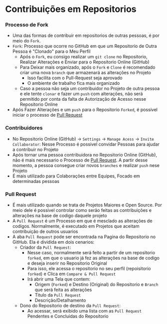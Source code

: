 # Contribuições em Repositorios

### Processo de Fork

- Uma das formas de contribuir em repositorios de outras pessoas, é por meio do ``Fork``.
- ``Fork``: Processo que ocorre no GitHub em que um Repositorio de Outra Pessoa é "Clonado" para o Meu Perfil
  - Após o ``Fork``, eu consigo realizar um ``git clone`` no Repositorio, Realizar Alterações e Enviar para o Repositorio Online (GitHub)
  - Para Deixar mais organizado, após o ``Fork`` e ``Clone`` é recomendado criar uma nova ``branch`` que armazenará as alterações no Projeto
    - Isso facilita com o Pull-Request seja aprovado 
    - O ambiente de trabalho fica mais organizado
  - Caso a pessoa não seja um contribuidor no Projeto de outra pessoa e ele tente ``clonar`` e fazer um ``push`` com alterações, não será permitido por conta da falta de Autorização de Acesso nesse Repositorio Online
- Após Fazer Alterações e um ``push`` para o Repositorio ``Forked``, é possivel iniciar o processo de [Pull Request](#pull-request)

### Contribuidores 

- No Repositorio Online (GitHub) -> ``Settings`` -> ``Manage Acess`` -> ``Invite Collaborator``: Nesse Processo é possivel convidar Pessoas para ajudar a contribuir no Projeto
- Após tornar uma pessoa contribuidora no Repositorio Online (GitHub), não é mais necessario o Processo de [Pull Request](#pull-request). A partir desse momento, a pessoa consegue criar novos ``branches`` e realizar ``push`` nese Projeto
- É mais utilizado para Colaborações entre Equipes, Focado em determinadas pessoas

### Pull Request

- É mais utilizado quando se trata de Projetos Maiores e Open Source. Por meio dele é possivel controlar como serão feitas as contribuições e alterações na base de codigo daquele projeto
- A ``Pull Request`` é um Processo em que é mesclado as alterações de codigos. Normalmente, é executado em Projetos que aceitam contribuição de outros usuarios
- A aba ``Pull Request`` pode ser encontrada na Pagina do Repositorio no GitHub. Ela é dividida em dois cenarios:
  - Criador da ``Pull Request``: 
    - Nesse caso, normalmente será feito a partir de um repositorio ``forked``, em que o usuario já fez as alterações na base de codigo e deseja inserir no Repositorio Original
    - Para isso, ele acessa o repositorio no seu perfil (repoisitorio ``forked``) e Clica em ``Compare & Pull Request``
    - Irá abrir uma Tela que contem:
      - Origem (``Forked``) e Destino (Original) do Repositorio e ``Branch`` que será feita as alterações
      - Titulo da ``Pull Request``
      - Descrição/Detalhamento
  - Dono do Repositorio de destino da ``Pull Request``: 
    - Ao acessar, será exibido uma lista com as ``Pull Request`` Pendentes e Concluidas do Repositorio

